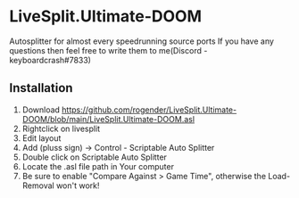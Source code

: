 # LiveSplit.Ultimate-DOOM
Autosplitter for almost every speedrunning source ports
If you have any questions then feel free to write them to me(Discord - keyboardcrash#7833)

## Installation
 1. Download https://github.com/rogender/LiveSplit.Ultimate-DOOM/blob/main/LiveSplit.Ultimate-DOOM.asl
 2. Rightclick on livesplit
 3. Edit layout
 4. Add (pluss sign) -> Control - Scriptable Auto Splitter
 5. Double click on Scriptable Auto Splitter
 6. Locate the .asl file path in Your computer
 7. Be sure to enable "Compare Against > Game Time", otherwise the Load-Removal won't work!
